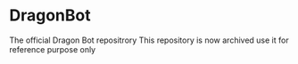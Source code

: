 # DragonBot
The official Dragon Bot repositrory
This repository is now archived use it for reference purpose only
